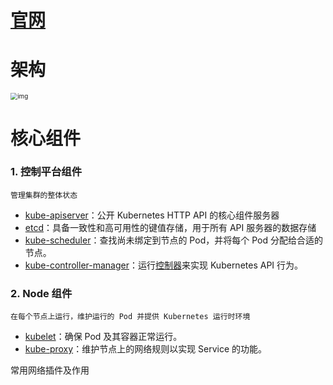 # [官网](https://kubernetes.io/zh-cn/docs/concepts/architecture/#container-resource-monitoring)

# 架构

<img src="https://kubernetes.io/images/docs/kubernetes-cluster-architecture.svg" alt="img" style="zoom:70%;"/>

# 核心组件

### 1. 控制平台组件

`管理集群的整体状态`

- [kube-apiserver](https://kubernetes.io/zh-cn/docs/concepts/architecture/#kube-apiserver)：公开 Kubernetes HTTP API 的核心组件服务器
- [etcd](https://kubernetes.io/zh-cn/docs/concepts/architecture/#etcd)：具备一致性和高可用性的键值存储，用于所有 API 服务器的数据存储
- [kube-scheduler](https://kubernetes.io/zh-cn/docs/concepts/architecture/#kube-scheduler)：查找尚未绑定到节点的 Pod，并将每个 Pod 分配给合适的节点。
- [kube-controller-manager](https://kubernetes.io/zh-cn/docs/concepts/architecture/#kube-controller-manager)：运行[控制器](https://kubernetes.io/zh-cn/docs/concepts/architecture/controller/)来实现 Kubernetes API 行为。

### 2. Node 组件

`在每个节点上运行，维护运行的 Pod 并提供 Kubernetes 运行时环境`

- [kubelet](https://kubernetes.io/zh-cn/docs/concepts/architecture/#kubelet)：确保 Pod 及其容器正常运行。
- [kube-proxy](https://kubernetes.io/zh-cn/docs/concepts/architecture/#kube-proxy)：维护节点上的网络规则以实现 Service 的功能。

常用网络插件及作用

